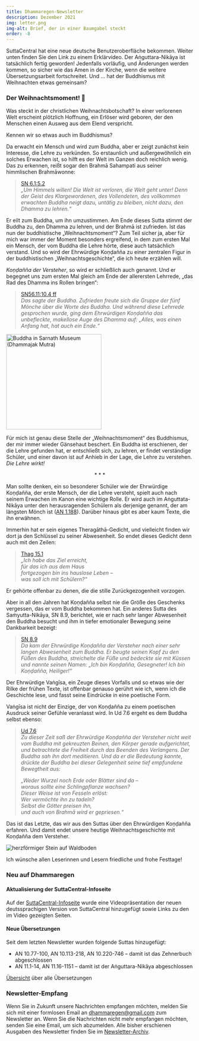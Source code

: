 ```yaml
---
title: Dhammaregen-Newsletter
description: Dezember 2021
img: letter.png
img-alt: Brief, der in einer Baumgabel steckt
order: -8
---
```


SuttaCentral hat eine neue deutsche Benutzeroberfläche bekommen. Weiter unten finden Sie den Link zu einem Erklärvideo. Der Aṅguttara-Nikāya ist tatsächlich fertig geworden! Jedenfalls vorläufig, und Änderungen werden kommen, so sicher wie das Amen in der Kirche, wenn die weitere Übersetzungsarbeit fortschreitet. Und … hat der Buddhismus mit Weihnachten etwas gemeinsam?

### Der Weihnachtsmoment! 🌟

Was steckt in der christlichen Weihnachtsbotschaft? In einer verlorenen Welt erscheint plötzlich Hoffnung, ein Erlöser wird geboren, der den Menschen einen Ausweg aus dem Elend verspricht.

Kennen wir so etwas auch im Buddhismus?

Da erwacht ein Mensch und wird zum Buddha, aber er zeigt zunächst kein Interesse, die Lehre zu verkünden. So erstaunlich und außergewöhnlich ein solches Erwachen ist, so hilft es der Welt im Ganzen doch reichlich wenig. Das zu erkennen, reißt sogar den Brahmā Sahampati aus seiner himmlischen Brahmāwonne:

>[SN 6.1:5.2](/suttas/#sn6.1/de/sabbamitta:5.2)  
>*„Um Himmels willen! Die Welt ist verloren, die Welt geht unter! Denn der Geist des Klargewordenen, des Vollendeten, des vollkommen erwachten Buddha neigt dazu, untätig zu bleiben, nicht dazu, den Dhamma zu lehren.“*

Er eilt zum Buddha, um ihn umzustimmen. Am Ende dieses Sutta stimmt der Buddha zu, den Dhamma zu lehren, und der Brahmā ist zufrieden. Ist das nun der buddhistische „Weihnachtsmoment“? Zum Teil sicher ja, aber für mich war immer der Moment besonders ergreifend, in dem zum ersten Mal ein Mensch, der vom Buddha die Lehre hörte, diese auch tatsächlich verstand. Und so wird der Ehrwürdige Koṇḍañña zu einer zentralen Figur in der buddhistischen „Weihnachtsgeschichte“, die ich heute erzählen will. 

*Koṇḍañña der Versteher*, so wird er schließlich auch genannt. Und er begegnet uns zum ersten Mal gleich am Ende der allerersten Lehrrede, „das Rad des Dhamma ins Rollen bringen“:

>[SN56.11:10.4 ff](/suttas/#sn56.11/de/sabbamitta:10.4)  
>*Das sagte der Buddha.*
>*Zufrieden freute sich die Gruppe der fünf Mönche über die Worte des Buddha.*
>*Und während diese Lehrrede gesprochen wurde, ging dem Ehrwürdigen Koṇḍañña das unbefleckte, makellose Auge des Dhamma auf:*
>*„Alles, was einen Anfang hat, hat auch ein Ende.“*

<a title="พระมหาเทวประภาส วชิรญาณเมธี (ผู้ถ่าย-ปล่อยสัญญาอนุญาตภาพให้นำไปใช้ได้เพื่อการศึกษาโดยอยู่ภา่ยใต้ cc-by-sa-3.0)  ผู้สร้างสรรค์ผลงาน/ส่งข้อมูลเก็บในคลังข้อมูลเสรีวิกิมีเดียคอมมอนส์ - เทวประภาส มากคล้าย, CC BY-SA 3.0 &lt;https://creativecommons.org/licenses/by-sa/3.0&gt;, via Wikimedia Commons" href="https://commons.wikimedia.org/wiki/File:Buddha_in_Sarnath_Museum_(Dhammajak_Mutra).jpg"><img width="256" alt="Buddha in Sarnath Museum (Dhammajak Mutra)" src="https://upload.wikimedia.org/wikipedia/commons/thumb/f/ff/Buddha_in_Sarnath_Museum_%28Dhammajak_Mutra%29.jpg/256px-Buddha_in_Sarnath_Museum_%28Dhammajak_Mutra%29.jpg"></a>

Für mich ist genau diese Stelle der „Weihnachtsmoment“ des Buddhismus, der mir immer wieder Gänsehaut beschert. Ein Buddha ist erschienen, der die Lehre gefunden hat, er entschließt sich, zu lehren, er findet verständige Schüler, und einer davon ist auf Anhieb in der Lage, die Lehre zu verstehen. *Die Lehre wirkt!*

<div style="text-align: center;">* * *</div>

Man sollte denken, ein so besonderer Schüler wie der Ehrwürdige Koṇḍañña, der erste Mensch, der die Lehre versteht, spielt auch nach seinem Erwachen im Kanon eine wichtige Rolle. Er wird auch im Aṅguttata-Nikāya unter den herausragenden Schülern als derjenige genannt, der am längsten Mönch ist ([AN 1.188](/suttas/#an1.188/de/sabbamitta:1.1)). Darüber hinaus gibt es aber kaum Texte, die ihn erwähnen.

Immerhin hat er sein eigenes Theragāthā-Gedicht, und vielleicht finden wir dort ja den Schlüssel zu seiner Abwesenheit. So endet dieses Gedicht denn auch mit den Zeilen:

>[Thag 15.1](/suttas/#thag15.1/de/sabbamitta:16.1)  
>*„Ich habe das Ziel erreicht,*  
>*für das ich aus dem Haus*  
>*fortgezogen bin ins hauslose Leben –*  
>*was soll ich mit Schülern?“*

Er gehörte offenbar zu denen, die die stille Zurückgezogenheit vorzogen.

Aber in all den Jahren hat Koṇḍañña selbst nie die Größe des Geschenks vergessen, das er vom Buddha bekommen hat. Ein anderes Sutta des Saṁyutta-Nikāya, SN 8.9, berichtet, wie er nach sehr langer Abwesenheit den Buddha besucht und ihm in tiefer emotionaler Bewegung seine Dankbarkeit bezeigt:

>[SN 8.9](/suttas/#sn8.9/de/sabbamitta:1.2)  
>*Da kam der Ehrwürdige Koṇḍañña der Versteher nach einer sehr langen Abwesenheit zum Buddha. Er beugte seinen Kopf zu den Füßen des Buddha, streichelte die Füße und bedeckte sie mit Küssen und nannte seinen Namen:*
>*„Ich bin Koṇḍañña, Gesegneter! Ich bin Koṇḍañña, Heiliger!“*

Der Ehrwürdige Vaṅgīsa, ein Zeuge dieses Vorfalls und so etwas wie der Rilke der frühen Texte, ist offenbar genauso gerührt wie ich, wenn ich die Geschichte lese, und fasst seine Eindrücke in eine poetische Form.

Vaṅgīsa ist nicht der Einzige, der von Koṇḍañña zu einem poetischen Ausdruck seiner Gefühle veranlasst wird. In Ud 7.6 ergeht es dem Buddha selbst ebenso:

>[Ud 7.6](/suttas/#ud7.6/de/sabbamitta:1.3)  
>*Zu dieser Zeit saß der Ehrwürdige Koṇḍañña der Versteher nicht weit vom Buddha mit gekreuzten Beinen, den Körper gerade aufgerichtet, und betrachtete die Freiheit durch das Beenden des Verlangens.*
>*Der Buddha sah ihn dort meditieren.*
>*Und da er die Bedeutung kannte, drückte der Buddha bei dieser Gelegenheit seine tief empfundene Bewegtheit aus:*  
>
>*„Weder Wurzel noch Erde oder Blätter sind da –*  
>*woraus sollte eine Schlingpflanze wachsen?*  
>*Dieser Weise ist von Fesseln erlöst:*  
>*Wer vermöchte ihn zu tadeln?*  
>*Selbst die Götter preisen ihn,*  
>*und auch von Brahmā wird er gepriesen.“*

Das ist das Letzte, das wir aus den Suttas über den Ehrwürdigen Koṇḍañña erfahren. Und damit endet unsere heutige Weihnachtsgeschichte mit Koṇḍañña dem Versteher.

<img src="./heartStone.png" alt="herzförmiger Stein auf Waldboden">

Ich wünsche allen Leserinnen und Lesern friedliche und frohe Festtage!

### Neu auf Dhammaregen

#### Aktualisierung der SuttaCentral-Infoseite

Auf der [SuttaCentral-Infoseite](/sites/suttacentral) wurde eine Videopräsentation der neuen deutssprachigen Version von SuttaCentral hinzugefügt sowie Links zu den im Video gezeigten Seiten.

#### Neue Übersetzungen

Seit dem letzten Newsletter wurden folgende Suttas hinzugefügt:
- AN 10.77-100, AN 10.113-218, AN 10.220-746 – damit ist das Zehnerbuch abgeschlossen
- AN 11.1-14, AN 11.16-1151 – damit ist der Aṅguttara-Nikāya abgeschlossen

[Übersicht](/Übersetzung/Übersicht) über alle Übersetzungen

### Newsletter-Empfang

Wenn Sie in Zukunft unsere Nachrichten empfangen möchten, melden Sie sich mit einer formlosen Email an [dhammaregen@gmail.com](mailto:dhammaregen@gmail.com) zum Newsletter an. Wenn Sie die Nachrichten nicht mehr empfangen möchten, senden Sie eine Email, um sich abzumelden. Alle bisher erschienen Ausgaben des Newsletter finden Sie im [Newsletter-Archiv](/wiki/news).